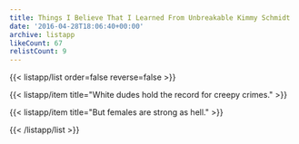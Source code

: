 ```yaml
---
title: Things I Believe That I Learned From Unbreakable Kimmy Schmidt
date: '2016-04-28T18:06:40+00:00'
archive: listapp
likeCount: 67
relistCount: 9
---
```


{{< listapp/list order=false reverse=false >}}

   {{< listapp/item title="White dudes hold the record for creepy crimes." >}}

   {{< listapp/item title="But females are strong as hell." >}}

{{< /listapp/list >}}
